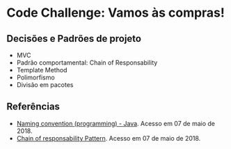 # Code Challenge: Vamos às compras!

## Decisões e Padrões de projeto
* MVC
* Padrão comportamental: Chain of Responsability
* Template Method
* Polimorfismo
* Divisão em pacotes

## Referências
* [Naming convention (programming) - Java](https://en.wikipedia.org/wiki/Naming_convention_(programming)#Java). Acesso em 07 de maio de 2018.
* [Chain of responsability Pattern](https://en.wikipedia.org/wiki/Chain-of-responsibility_pattern). Acesso em 07 de maio de 2018.